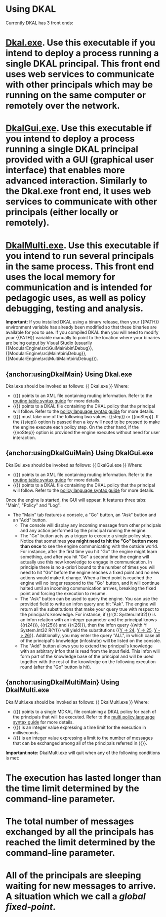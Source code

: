 # Using DKAL 
Currently DKAL has 3 front ends:
# [Dkal.exe](#usingDkalMain). Use this executable if you intend to deploy a process running a single DKAL principal. This front end uses web services to communicate with other principals which may be running on the same computer or remotely over the network.
# [DkalGui.exe](#usingDkalGuiMain). Use this executable if you intend to deploy a process running a single DKAL principal provided with a GUI (graphical user interface) that enables more advanced interaction. Similarly to the Dkal.exe front end, it uses web services to communicate with other principals (either locally or remotely).
# [DkalMulti.exe](#usingDkalMultiMain). Use this executable if you intend to run several principals in the same process. This front end uses the local memory for communication and is intended for pedagogic uses, as well as policy debugging, testing and analysis.

**Important:** If you installed DKAL using a binary release, then your {{PATH}} environment variable has already been modified so that these binaries are available for you to use. If you compiled DKAL then you will need to modify your {{PATH}} variable manually to point to the location where your binaries are being output by Visual Studio (usuarlly {{ModularEngine\src\GuiMain\bin\Debug}}, {{ModularEngine\src\Main\bin\Debug}}, {{ModularEngine\src\MultiMain\bin\Debug}}).

## {anchor:usingDkalMain} Using Dkal.exe
Dkal.exe should be invoked as follows: 
{{
Dkal.exe <routingTableFile> <policyFile> <stepOption>
}}
Where:
* {{<routingTableFile>}} points to an XML file containing routing information. Refer to the [routing table syntax guide](SyntaxRouting) for more details.
* {{<policyFile>}} points to a DKAL file containing the DKAL policy that the principal will follow. Refer to the [policy language syntax guide](SyntaxPolicy) for more details.
* {{<stepOption>}} must take one of the following two values: {{step}} or {{noStep}}. If the {{step}} option is passed then a key will need to be pressed to make the engine execute each policy step. On the other hand, if the {{noStep}} option is provided the engine executes without need for user interaction.

## {anchor:usingDkalGuiMain} Using DkalGui.exe
DkalGui.exe should be invoked as follows: 
{{
DkalGui.exe <routingTableFile> <policyFile>
}}
Where:
* {{<routingTableFile>}} points to an XML file containing routing information. Refer to the [routing table syntax guide](SyntaxRouting) for more details.
* {{<policyFile>}} points to a DKAL file containing the DKAL policy that the principal will follow. Refer to the [policy language syntax guide](SyntaxPolicy) for more details.

Once the engine is started, the GUI will appear. It features three tabs: "Main", "Policy" and "Log". 
* The "Main" tab features a console, a "Go" button, an "Ask" button and an "Add" button. 
	* The console will display any incoming message from other principals and any action performed by the principal running the engine.
	* The "Go" button acts as a trigger to execute a single policy step. Notice that sometimes **you might need to hit the "Go" button more than once** to see the engine communicating with the outside world. For instance, after the first time you hit "Go" the engine might learn something, and after you hit "Go" a second time the engine will actually use this new knowledge to engage in communication. In principle there is no a-priori bound to the number of times you will need to hit "Go" before the engine reaches a fixed point and no new actions would make it change. When a fixed point is reached the engine will no longer respond to the "Go" button, and it will continue halted until an incoming communication arrives, breaking the fixed point and forcing the execution to resume.
	* The "Ask" button can be used to query the engine. You can use the provided field to write an infon query and hit "Ask". The engine will return all the substitutions that make your query true with respect to the principal's knowledge. For instance, if {{r(X: System.Int32)}} is an infon relation with an integer parameter and the principal knows {{r(24)}}, {{r(25)}} and {{r(26)}}, then the infon query {{with Y: System.Int32 R(Y)}} will yield the substitutions {{[Y -> 24](Y--_-24), [Y -> 25](Y--_-25), [Y -> 26](Y--_-26)}}. Additionally, you may enter the query "ALL", in which case all of the principal's knowledge (infostrate) will be listed on the console.
	* The "Add" button allows you to extend the principal's knowledge with an arbitrary infon that is read from the input field. This infon will form part of the knowledge base of the principal and will be used together with the rest of the knowledge on the following execution round (after the "Go" button is hit).

## {anchor:usingDkalMultiMain} Using DkalMulti.exe
DkalMulti.exe should be invoked as follows: 
{{
DkalMulti.exe <multiPolicyFile> <timeLimit> <messagesLimit>
}}
Where:
* {{<multiPolicyFile>}} points to a single MDKAL file containing a DKAL policy for each of the principals that will be executed. Refer to the [multi policy language syntax guide](SyntaxMultiPolicy) for more details.
* {{<timeLimit>}} is an integer value expressing a time limit for the execution in milliseconds.
* {{<messagesLimit>}} is an integer value expressing a limit to the number of messages that can be exchanged among all of the principals referred in {{<multiPolicyFile>}}.

**Important note:** DkalMulti.exe will quit when any of the following conditions is met:
# The execution has lasted longer than the time limit determined by the command-line parameter.
# The total number of messages exchanged by all the principals has reached the limit determined by the command-line parameter.
# All of the principals are sleeping waiting for new messages to arrive. A situation which we call a _global fixed-point_.
